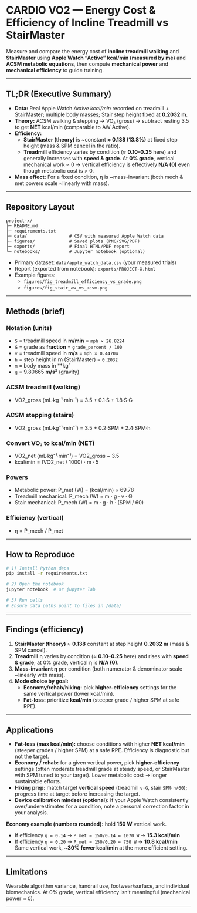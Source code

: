 # CARDIO VO2 — Energy Cost & Efficiency of Incline Treadmill vs StairMaster

Measure and compare the energy cost of **incline treadmill walking** and **StairMaster** using **Apple Watch “Active” kcal/min (measured by me)** and **ACSM metabolic equations**, then compute **mechanical power** and **mechanical efficiency** to guide training.

---

## TL;DR (Executive Summary)

- **Data:** Real Apple Watch *Active kcal/min* recorded on treadmill + StairMaster; multiple body masses; Stair step height fixed at **0.2032 m**.  
- **Theory:** ACSM walking & stepping → VO₂ (gross) → subtract resting 3.5 to get **NET** kcal/min (comparable to AW Active).  
- **Efficiency:**  
  - **StairMaster (theory)** is ~constant **≈ 0.138 (13.8%)** at fixed step height (mass & SPM cancel in the ratio).  
  - **Treadmill** efficiency varies by condition (≈ **0.10–0.25** here) and generally increases with **speed & grade**. At **0% grade**, vertical mechanical work ≈ 0 → vertical efficiency is effectively **N/A (0)** even though metabolic cost is > 0.  
- **Mass effect:** For a fixed condition, η is ~mass-invariant (both mech & met powers scale ~linearly with mass).

---

## Repository Layout

```
project-x/
├─ README.md
├─ requirements.txt
├─ data/                # CSV with measured Apple Watch data
├─ figures/             # Saved plots (PNG/SVG/PDF)
├─ exports/             # Final HTML/PDF report
└─ notebooks/           # Jupyter notebook (optional)
```

- Primary dataset: `data/apple_watch_data.csv` (your measured trials)
- Report (exported from notebook): `exports/PROJECT-X.html`
- Example figures:
  - `figures/fig_treadmill_efficiency_vs_grade.png`
  - `figures/fig_stair_aw_vs_acsm.png`

---

## Methods (brief)

### Notation (units)
- `S` = treadmill speed in **m/min** = `mph × 26.8224`
- `G` = grade as **fraction** = `grade_percent / 100`
- `v` = treadmill speed in **m/s** = `mph × 0.44704`
- `h` = step height in **m** (StairMaster) = `0.2032`
- `m` = body mass in **kg`
- `g` = 9.80665 **m/s²** (gravity)

### ACSM treadmill (walking)
- VO2_gross (mL·kg⁻¹·min⁻¹) = 3.5 + 0.1·S + 1.8·S·G

### ACSM stepping (stairs)
- VO2_gross (mL·kg⁻¹·min⁻¹) = 3.5 + 0.2·SPM + 2.4·SPM·h

### Convert VO₂ to kcal/min (NET)
- VO2_net (mL·kg⁻¹·min⁻¹) = VO2_gross − 3.5
- kcal/min = (VO2_net / 1000) · m · 5

### Powers
- Metabolic power: P_met (W) = (kcal/min) × 69.78
- Treadmill mechanical: P_mech (W) = m · g · v · G
- Stair mechanical: P_mech (W) = m · g · h · (SPM / 60)

### Efficiency (vertical)
- η = P_mech / P_met

---

## How to Reproduce

```bash
# 1) Install Python deps
pip install -r requirements.txt

# 2) Open the notebook
jupyter notebook  # or jupyter lab

# 3) Run cells
# Ensure data paths point to files in /data/
```

---

## Findings (efficiency)

1. **StairMaster (theory)** ≈ **0.138** constant at step height **0.2032 m** (mass & SPM cancel).  
2. **Treadmill** η varies by condition (≈ **0.10–0.25** here) and rises with **speed & grade**; at 0% grade, vertical η is **N/A (0)**.  
3. **Mass-invariant η** per condition (both numerator & denominator scale ~linearly with mass).  
4. **Mode choice by goal:**  
   - **Economy/rehab/hiking:** pick **higher-efficiency** settings for the same vertical power (lower kcal/min).  
   - **Fat-loss:** prioritize **kcal/min** (steeper grade / higher SPM at safe RPE).

---

## Applications

- **Fat-loss (max kcal/min):** choose conditions with higher **NET kcal/min** (steeper grades / higher SPM) at a safe RPE. Efficiency is diagnostic but not the target.  
- **Economy / rehab:** for a given vertical power, pick **higher-efficiency** settings (often moderate treadmill grade at steady speed, or StairMaster with SPM tuned to your target). Lower metabolic cost → longer sustainable efforts.  
- **Hiking prep:** match target **vertical speed** (treadmill `v·G`, stair `SPM·h/60`); progress time at target before increasing the target.  
- **Device calibration mindset (optional):** if your Apple Watch consistently over/underestimates for a condition, note a personal correction factor in your analysis.

**Economy example (numbers rounded):** hold **150 W** vertical work.
- If efficiency `η = 0.14` → `P_met ≈ 150/0.14 = 1070 W` → **15.3 kcal/min**  
- If efficiency `η = 0.20` → `P_met ≈ 150/0.20 = 750 W`  → **10.8 kcal/min**  
Same vertical work, ~**30% fewer kcal/min** at the more efficient setting.

---

## Limitations

Wearable algorithm variance, handrail use, footwear/surface, and individual biomechanics. At 0% grade, vertical efficiency isn’t meaningful (mechanical power ≈ 0).

---
